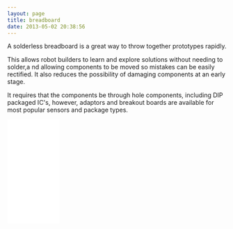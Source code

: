 ```yaml
---
layout: page
title: breadboard
date: 2013-05-02 20:38:56
---
```

A solderless breadboard is a great way to throw together prototypes rapidly.

This allows robot builders to learn and explore solutions without needing to solder,a nd allowing components to be moved so mistakes can be easily rectified. It also reduces the possibility of damaging components at an early stage.

It requires that the components be through hole components, including DIP packaged IC's, however, adaptors and breakout boards are available for most popular sensors and package types.


<iframe style="width:120px;height:240px;" marginwidth="0" marginheight="0" scrolling="no" frameborder="0" src="//ws-eu.amazon-adsystem.com/widgets/q?ServiceVersion=20070822&OneJS=1&Operation=GetAdHtml&MarketPlace=GB&source=ss&ref=as_ss_li_til&ad_type=product_link&tracking_id=orionrobots-21&language=en_GB&marketplace=amazon&region=GB&placement=B085XZMHVM&asins=B085XZMHVM&linkId=e1a634b379296aae18cff5f9da387a04&show_border=true&link_opens_in_new_window=true"></iframe>
 